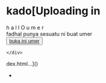 # kado[Uploading in<!DOCTYPE html>
<html lang="en">
<head>
    <meta charset="UTF-8">
    <meta http-equiv="X-UA-Compatible" content="IE=edge">
    <meta name="viewport" content="width=device-width, initial-scale=1.0">
    <link rel="stylesheet" href="css/style.css">
    <link rel="icon" href="img/flowers.png" type="image/x-icon">
    <title>Flowers</title>
</head>
<body>
    <div class="greetings">
    <!-- silahkan menambah kata sesuai keinginan dengan <span>text...</span -->
        <span>h</span>
        <span>a</span>
        <span>l</span>
        <span>l</span>
        <span>O</span>
        <span>u</span>
        <span>m</span>
        <span>e</span>
        <span>r</span>
    </div>
    <div class="description">
        <span>fadhal punya sesuatu ni buat umer </span>
    </div>
    <div class="button">
        <button>
            <a href="flower.html">buka ini umer </a>
        </button>
        
    </div>
</body>
</html>dex.html…]()

-
